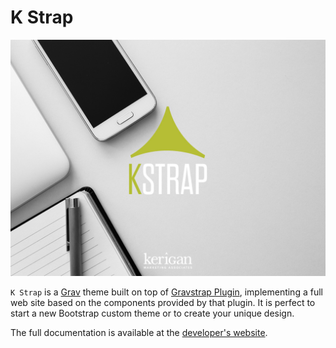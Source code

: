 # K Strap

![Screenshot](screenshot.jpg)

`K Strap` is a [Grav](http://github.com/getgrav/grav) theme built on top of [Gravstrap Plugin](http://diblas.net/plugins/use-bootstrap-components-as-shortcodes-in-grav-cms), implementing a full web site based on the components provided by that plugin. It is perfect to start a new Bootstrap custom theme or to create your unique design.

The full documentation is available at the [developer's website](http://diblas.net/themes/k-strap-helps-to-start-a-new-grav-cms-site-with-bootstrap-support).
